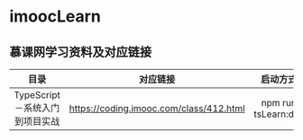 # imoocLearn
## 慕课网学习资料及对应链接
| 目录          | 对应链接     |   启动方式              |
|:-------------:|:-------------:|:----------------------:|
| TypeScript－系统入门到项目实战 | https://coding.imooc.com/class/412.html | npm run tsLearn:dev |

